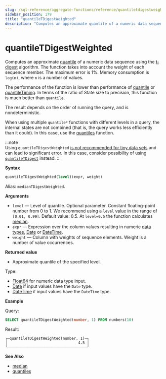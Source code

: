 ```yaml
---
slug: /sql-reference/aggregate-functions/reference/quantiletdigestweighted
sidebar_position: 179
title: "quantileTDigestWeighted"
description: "Computes an approximate quantile of a numeric data sequence using the t-digest algorithm."
---
```


# quantileTDigestWeighted

Computes an approximate [quantile](https://en.wikipedia.org/wiki/Quantile) of a numeric data sequence using the [t-digest](https://github.com/tdunning/t-digest/blob/master/docs/t-digest-paper/histo.pdf) algorithm. The function takes into account the weight of each sequence member. The maximum error is 1%. Memory consumption is `log(n)`, where `n` is a number of values.

The performance of the function is lower than performance of [quantile](../../../sql-reference/aggregate-functions/reference/quantile.md#quantile) or [quantileTiming](/sql-reference/aggregate-functions/reference/quantiletiming). In terms of the ratio of State size to precision, this function is much better than `quantile`.

The result depends on the order of running the query, and is nondeterministic.

When using multiple `quantile*` functions with different levels in a query, the internal states are not combined (that is, the query works less efficiently than it could). In this case, use the [quantiles](../../../sql-reference/aggregate-functions/reference/quantiles.md#quantiles) function.

:::note    
Using `quantileTDigestWeighted` [is not recommended for tiny data sets](https://github.com/tdunning/t-digest/issues/167#issuecomment-828650275) and can lead to significant error. In this case, consider possibility of using [`quantileTDigest`](../../../sql-reference/aggregate-functions/reference/quantiletdigest.md) instead.
:::

**Syntax**

``` sql
quantileTDigestWeighted(level)(expr, weight)
```

Alias: `medianTDigestWeighted`.

**Arguments**

- `level` — Level of quantile. Optional parameter. Constant floating-point number from 0 to 1. We recommend using a `level` value in the range of `[0.01, 0.99]`. Default value: 0.5. At `level=0.5` the function calculates [median](https://en.wikipedia.org/wiki/Median).
- `expr` — Expression over the column values resulting in numeric [data types](../../../sql-reference/data-types/index.md#data_types), [Date](../../../sql-reference/data-types/date.md) or [DateTime](../../../sql-reference/data-types/datetime.md).
- `weight` — Column with weights of sequence elements. Weight is a number of value occurrences.

**Returned value**

- Approximate quantile of the specified level.

Type:

- [Float64](../../../sql-reference/data-types/float.md) for numeric data type input.
- [Date](../../../sql-reference/data-types/date.md) if input values have the `Date` type.
- [DateTime](../../../sql-reference/data-types/datetime.md) if input values have the `DateTime` type.

**Example**

Query:

``` sql
SELECT quantileTDigestWeighted(number, 1) FROM numbers(10)
```

Result:

``` text
┌─quantileTDigestWeighted(number, 1)─┐
│                                4.5 │
└────────────────────────────────────┘
```

**See Also**

- [median](../../../sql-reference/aggregate-functions/reference/median.md#median)
- [quantiles](../../../sql-reference/aggregate-functions/reference/quantiles.md#quantiles)
